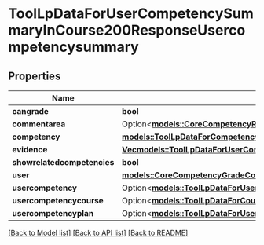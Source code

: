 # ToolLpDataForUserCompetencySummaryInCourse200ResponseUsercompetencysummary

## Properties

Name | Type | Description | Notes
------------ | ------------- | ------------- | -------------
**cangrade** | **bool** | cangrade | 
**commentarea** | Option<[**models::CoreCompetencyReadPlan200ResponseCommentarea**](core_competency_read_plan_200_response_commentarea.md)> |  | [optional]
**competency** | [**models::ToolLpDataForCompetencySummary200Response**](tool_lp_data_for_competency_summary_200_response.md) |  | 
**evidence** | [**Vec<models::ToolLpDataForUserCompetencySummary200ResponseEvidenceInner>**](tool_lp_data_for_user_competency_summary_200_response_evidence_inner.md) |  | 
**showrelatedcompetencies** | **bool** | showrelatedcompetencies | 
**user** | [**models::CoreCompetencyGradeCompetency200ResponseActionuser**](core_competency_grade_competency_200_response_actionuser.md) |  | 
**usercompetency** | Option<[**models::ToolLpDataForUserCompetencySummary200ResponseUsercompetency**](tool_lp_data_for_user_competency_summary_200_response_usercompetency.md)> |  | [optional]
**usercompetencycourse** | Option<[**models::ToolLpDataForCourseCompetenciesPage200ResponseCompetenciesInnerUsercompetencycourse**](tool_lp_data_for_course_competencies_page_200_response_competencies_inner_usercompetencycourse.md)> |  | [optional]
**usercompetencyplan** | Option<[**models::ToolLpDataForUserCompetencySummary200ResponseUsercompetencyplan**](tool_lp_data_for_user_competency_summary_200_response_usercompetencyplan.md)> |  | [optional]

[[Back to Model list]](../README.md#documentation-for-models) [[Back to API list]](../README.md#documentation-for-api-endpoints) [[Back to README]](../README.md)


